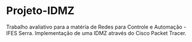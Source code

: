 # Projeto-IDMZ
Trabalho avaliativo para a matéria de Redes para Controle e Automação - IFES Serra. Implementação de uma IDMZ através do Cisco Packet Tracer. 
